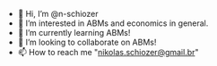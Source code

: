 - 👋 Hi, I’m @n-schiozer
- 👀 I’m interested in ABMs and economics in general.
- 🌱 I’m currently learning ABMs!
- 💞️ I’m looking to collaborate on ABMs!
- 📫 How to reach me "nikolas.schiozer@gmail.br"

<!---
n-schiozer/n-schiozer is a ✨ special ✨ repository because its `README.md` (this file) appears on your GitHub profile.
You can click the Preview link to take a look at your changes.
--->
